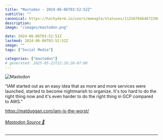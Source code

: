 ```yaml
---
title: "Mastodon - 2024-06-06T03:52:52Z"
subtitle: ""
canonical: https://hachyderm.io/users/mweagle/statuses/112567646467220092
description:
image: "/images/mastodon.png"

date: 2024-06-06T03:52:52Z
lastmod: 2024-06-06T03:52:52Z
image: ""
tags: ["Social Media"]

categories: ["mastodon"]
# generated: 2025-05-22T22:29:20-07:00
---
```

![Mastodon](/images/mastodon.png)

<p>“IAM started out as an easy idea that as more and more services were launched, started to become nightmarish to organize. It&#39;s too hard to do the right thing now and it&#39;s even harder to do the right thing in GCP compared to AWS.”</p><p><a href="https://matduggan.com/iam-is-the-worst/" target="_blank" rel="nofollow noopener noreferrer" translate="no"><span class="invisible">https://</span><span class="ellipsis">matduggan.com/iam-is-the-worst</span><span class="invisible">/</span></a></p>


###### [Mastodon Source 🐘](https://hachyderm.io/@mweagle/112567646467220092)

___
